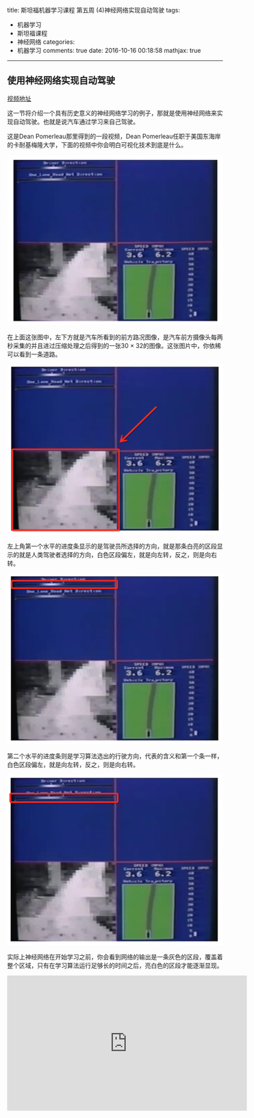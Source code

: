 title: 斯坦福机器学习课程 第五周 (4)神经网络实现自动驾驶
tags:
  - 机器学习
  - 斯坦福课程
  - 神经网络
categories:
  - 机器学习
comments: true
date: 2016-10-16 00:18:58
mathjax: true
---

## 使用神经网络实现自动驾驶

[视频地址](https://www.coursera.org/learn/machine-learning/lecture/zYS8T/autonomous-driving)

这一节将介绍一个具有历史意义的神经网络学习的例子，那就是使用神经网络来实现自动驾驶。也就是说汽车通过学习来自己驾驶。

这是Dean Pomerleau那里得到的一段视频，Dean Pomerleau任职于美国东海岸的卡耐基梅隆大学，下面的视频中你会明白可视化技术到底是什么。

![](/img/16_10_16/001.png)
	 
在上面这张图中，左下方就是汽车所看到的前方路况图像，是汽车前方摄像头每两秒采集的并且进过压缩处理之后得到的一张30 × 32的图像。这张图片中，你依稀可以看到一条道路。

![](/img/16_10_16/002.png)

左上角第一个水平的进度条显示的是驾驶员所选择的方向，就是那条白亮的区段显示的就是人类驾驶者选择的方向，白色区段偏左，就是向左转，反之，则是向右转。

![](/img/16_10_16/003.png)

第二个水平的进度条则是学习算法选出的行驶方向，代表的含义和第一个条一样，白色区段偏左，就是向左转，反之，则是向右转。

![](/img/16_10_16/004.png)

实际上神经网络在开始学习之前，你会看到网络的输出是一条灰色的区段，覆盖着整个区域，只有在学习算法运行足够长的时间之后，亮白色的区段才能逐渐显现。

<iframe width="560" height="315" src="https://www.youtube.com/embed/ilP4aPDTBPE" frameborder="0" allowfullscreen></iframe>
